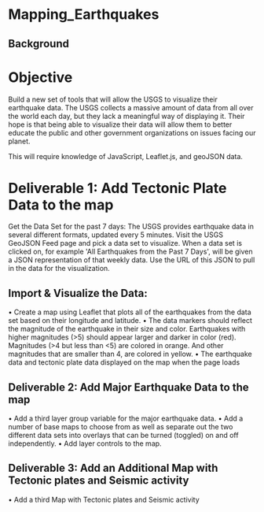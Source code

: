 # Mapping_Earthquakes

## Background

# Objective 
Build a new set of tools that will allow the USGS to visualize their earthquake data. The USGS collects a massive amount of data from all over the world each day, but they lack a meaningful way of displaying it. Their hope is that being able to visualize their data will allow them to better educate the public and other government organizations on issues facing our planet.

This will require knowledge of JavaScript, Leaflet.js, and geoJSON data.

# Deliverable 1: Add Tectonic Plate Data to the map 

Get the Data Set for the past 7 days:
The USGS provides earthquake data in several different formats, updated every 5 minutes. Visit the USGS GeoJSON Feed page and pick a data set to visualize. When a data set is clicked on, for example 'All Earthquakes from the Past 7 Days', will be given a JSON representation of that weekly data. Use the URL of this JSON to pull in the data for the visualization.

## Import & Visualize the Data:

•	Create a map using Leaflet that plots all of the earthquakes from the data set based on their longitude and latitude.
•	The data markers should reflect the magnitude of the earthquake in their size and color. Earthquakes with higher magnitudes (>5) should appear larger and darker in color (red).  Magnitudes (>4 but less than <5) are colored in orange.  And other magnitudes that are smaller than 4, are colored in yellow.
•	The earthquake data and tectonic plate data displayed on the map when the page loads

## Deliverable 2: Add Major Earthquake Data to the map

•	Add a third layer group variable for the major earthquake data.
•	Add a number of base maps to choose from as well as separate out the two different data sets into overlays that can be turned (toggled) on and off independently.
•	Add layer controls to the map.

## Deliverable 3: Add an Additional Map with Tectonic plates and Seismic activity

•	Add a third Map with Tectonic plates and Seismic activity

